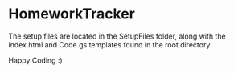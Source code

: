 # HomeworkTracker

The setup files are located in the SetupFiles folder, along with the index.html and Code.gs templates found in the root directory.

Happy Coding :)
